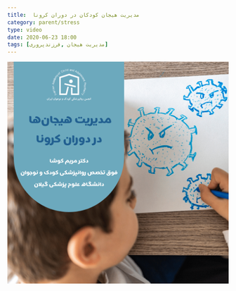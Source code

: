 ```yaml
---
title:  مدیریت هیجان کودکان در دوران کرونا
category: parent/stress
type: video
date: 2020-06-23 18:00
tags: [مدیریت هیجان ,فرزندپروری]
---
```


[![](../../static/images/koosha-emotion-cover.png)](../../static/videos/koosha-emotion.mp4)